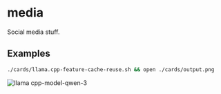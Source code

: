 # media

Social media stuff.

## Examples

```bash
./cards/llama.cpp-feature-cache-reuse.sh && open ./cards/output.png
```

![llama cpp-model-qwen-3](https://github.com/user-attachments/assets/2cd65d50-f43a-4bf3-83fc-c3210c5e0e07)
